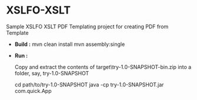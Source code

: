 # XSLFO-XSLT

Sample XSLFO XSLT PDF Templating project for creating PDF from Template

 * __Build :__ mvn clean install
  	       mvn assembly:single

 * __Run   :__ 

	 Copy and extract the contents of target\try-1.0-SNAPSHOT-bin.zip into a folder, say, try-1.0-SNAPSHOT 
	 
	 cd path/to/try-1.0-SNAPSHOT
	 java -cp try-1.0-SNAPSHOT.jar com.quick.App

